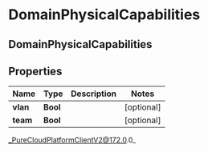 # DomainPhysicalCapabilities

## DomainPhysicalCapabilities

## Properties

|Name | Type | Description | Notes|
|------------ | ------------- | ------------- | -------------|
| **vlan** | **Bool** |  | [optional] |
| **team** | **Bool** |  | [optional] |



_PureCloudPlatformClientV2@172.0.0_
